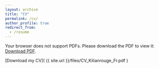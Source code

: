```yaml
---
layout: archive
title: "CV"
permalink: /cv/
author_profile: true
redirect_from:
  - /resume
---
```

<object data="{{ site.url }}/files/CV_Kilianrouge_Fr.pdf" type="application/pdf" width="100%" height="250px">
  <p>Your browser does not support PDFs. Please download the PDF to view it: <a href="{{ site.url }}/files/CV_SJ_Feb24.pdf">Download PDF</a>.</p>
</object>
[Download my CV]( {{ site.url }}/files/CV_Kilianrouge_Fr.pdf )
